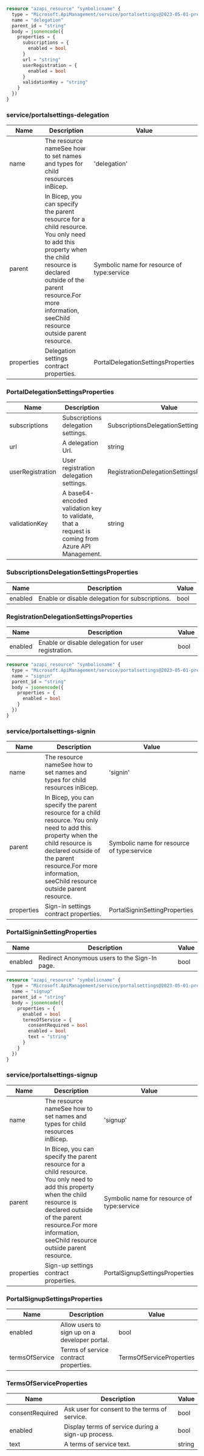 ```terraform
resource "azapi_resource" "symbolicname" {
  type = "Microsoft.ApiManagement/service/portalsettings@2023-05-01-preview"
  name = "delegation"
  parent_id = "string"
  body = jsonencode({
    properties = {
      subscriptions = {
        enabled = bool
      }
      url = "string"
      userRegistration = {
        enabled = bool
      }
      validationKey = "string"
    }
  })
}

```

### service/portalsettings-delegation

| Name | Description | Value |
|-|-|-|
| name | The resource nameSee how to set names and types for child resources inBicep. | 'delegation' |
| parent | In Bicep, you can specify the parent resource for a child resource. You only need to add this property when the child resource is declared outside of the parent resource.For more information, seeChild resource outside parent resource. | Symbolic name for resource of type:service |
| properties | Delegation settings contract properties. | PortalDelegationSettingsProperties |


### PortalDelegationSettingsProperties

| Name | Description | Value |
|-|-|-|
| subscriptions | Subscriptions delegation settings. | SubscriptionsDelegationSettingsProperties |
| url | A delegation Url. | string |
| userRegistration | User registration delegation settings. | RegistrationDelegationSettingsProperties |
| validationKey | A base64-encoded validation key to validate, that a request is coming from Azure API Management. | string |


### SubscriptionsDelegationSettingsProperties

| Name | Description | Value |
|-|-|-|
| enabled | Enable or disable delegation for subscriptions. | bool |


### RegistrationDelegationSettingsProperties

| Name | Description | Value |
|-|-|-|
| enabled | Enable or disable delegation for user registration. | bool |


```terraform
resource "azapi_resource" "symbolicname" {
  type = "Microsoft.ApiManagement/service/portalsettings@2023-05-01-preview"
  name = "signin"
  parent_id = "string"
  body = jsonencode({
    properties = {
      enabled = bool
    }
  })
}

```

### service/portalsettings-signin

| Name | Description | Value |
|-|-|-|
| name | The resource nameSee how to set names and types for child resources inBicep. | 'signin' |
| parent | In Bicep, you can specify the parent resource for a child resource. You only need to add this property when the child resource is declared outside of the parent resource.For more information, seeChild resource outside parent resource. | Symbolic name for resource of type:service |
| properties | Sign-in settings contract properties. | PortalSigninSettingProperties |


### PortalSigninSettingProperties

| Name | Description | Value |
|-|-|-|
| enabled | Redirect Anonymous users to the Sign-In page. | bool |


```terraform
resource "azapi_resource" "symbolicname" {
  type = "Microsoft.ApiManagement/service/portalsettings@2023-05-01-preview"
  name = "signup"
  parent_id = "string"
  body = jsonencode({
    properties = {
      enabled = bool
      termsOfService = {
        consentRequired = bool
        enabled = bool
        text = "string"
      }
    }
  })
}

```

### service/portalsettings-signup

| Name | Description | Value |
|-|-|-|
| name | The resource nameSee how to set names and types for child resources inBicep. | 'signup' |
| parent | In Bicep, you can specify the parent resource for a child resource. You only need to add this property when the child resource is declared outside of the parent resource.For more information, seeChild resource outside parent resource. | Symbolic name for resource of type:service |
| properties | Sign-up settings contract properties. | PortalSignupSettingsProperties |


### PortalSignupSettingsProperties

| Name | Description | Value |
|-|-|-|
| enabled | Allow users to sign up on a developer portal. | bool |
| termsOfService | Terms of service contract properties. | TermsOfServiceProperties |


### TermsOfServiceProperties

| Name | Description | Value |
|-|-|-|
| consentRequired | Ask user for consent to the terms of service. | bool |
| enabled | Display terms of service during a sign-up process. | bool |
| text | A terms of service text. | string |


